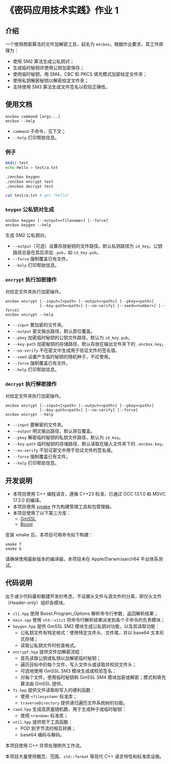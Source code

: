 # 《密码应用技术实践》作业 1

## 介绍

一个使用商密算法的文件加解密工具，起名为 `encbox`。根据作业要求，其工作原理为：
- 使用 SM2 算法生成公私钥对；
- 生成临时秘钥并使用公钥加密保存；
- 使用临时秘钥，用 SM4，CBC 和 PKCS 填充模式加密给定文件夹；
- 使用私钥解密秘钥以解密给定文件夹；
- 支持使用 SM3 算法生成文件签名以校验正确性。

## 使用文档

```
encbox command [args...]
encbox --help
```

- `command` 子命令，见下文；
- `--help` 打印帮助信息。

### 例子

```sh
mkdir test
echo Hello > test/a.txt

./encbox keygen
./encbox encrypt test
./encbox decrypt test

cat test/a.txt # got "Hello"
```

### `keygen` 公私钥对生成

```
encbox keygen [--output=<filename>] [--force]
encbox keygen --help
```

生成 SM2 公私钥对。

- `--output`（可选）设置存放秘钥的文件路径。默认私钥路径为 `id_key`。公钥路径总是在其后添加 `.pub`，如 `id_key.pub`。
- `--force` 强制覆盖已有文件。
- `--help` 打印帮助信息。

### `encrypt` 执行加密操作

对给定文件夹执行加密操作。

```
encbox encrypt [--input=]<path> [--output=<path>] [--pkey=<path>]
               [--key-path=<path>] [--no-verify] [--seed=<number>] [--force]
encbox encrypt --help
```

- `--input` 要加密的文件夹。
- `--output` 密文输出路径，默认原位覆盖。
- `--pkey` 加密临时秘钥的公钥文件路径，默认为 `id_key.pub`。
- `--key-path` 加密秘钥的存储路径，默认存放在输出文件夹下的 `.encbox.key`。
- `--no-verify` 不在密文中生成用于验证文件的签名值。
- `--seed` 设置产生临时秘钥的随机种子，不应使用。
- `--force` 强制覆盖已有文件。
- `--help` 打印帮助信息。

### `decrypt` 执行解密操作

对给定文件夹执行加密操作。

```
encbox encrypt [--input=]<path> [--output=<path>] [--pkey=<path>]
               [--key-path=<path>] [--no-verify] [--force]
encbox encrypt --help
```

- `--input` 要解密的文件夹。
- `--output` 明文输出路径，默认原位覆盖。
- `--pkey` 解密临时秘钥的私钥文件路径，默认为 `id_key`。
- `--key-path` 临时秘钥的存储路径，默认读取在输入文件夹下的 `.encbox.key`。
- `--no-verify` 不验证密文中用于验证文件的签名值。
- `--force` 强制覆盖已有文件。
- `--help` 打印帮助信息。

## 开发说明

- 本项目使用 C++ 编程语言，遵循 C++23 标准，已通过 GCC 13.1.0 和 MSVC 17.3.0 的编译。
- 本项目使用 [xmake](https://xmake.io/) 作为构建管理工具和包管理器。
- 本项目使用了以下第三方库：
    - [GmSSL](https://github.com/guanzhi/GmSSL)
    - [Boost](https://www.boost.org/)

安装 xmake 后，本项目可用命令如下构建：

```
xmake f
xmake b
```

请确保使用最新版本的编译器。本项目未在 Apple/Darwin/aarch64 平台体系测试。

## 代码说明

出于减少代码量和敏捷开发的考虑，不设置头文件与源文件的分离，即仅头文件（Header-only）组织各模块。

- `cli.hpp` 使用 Boost.Program_Options 解析命令行参数，返回解析结果；
- `main.cpp` 使用 `std::visit` 将命令行解析结果派发到各个子命令的负责模块；
- `keygen.hpp` 提供 GmSSL SM2 模块生成公私钥对功能，以及其读取功能：
    - 公私钥文件有特定格式：使用特定文件头、文件尾，并以 base64 文本形式存储；
    - 读取公私钥文件时检查格式。
- `encrypt.hpp` 提供文件加解密流程：
    - 首先读取公钥或私钥以加解密临时秘钥；
    - 遍历目标中的每个文件，写入文件头或读取并校验文件头；
    - 可选地使用 GmSSL SM3 模块生成或校验签名；
    - 对每个文件，使用临时秘钥和 GmSSL SM4 模块加密或解密；模式和填充算法由 GmSSL 提供。
- `fs.hpp` 提供文件读取和写入的便利函数：
    - 使用 `<filesystem>` 标准库；
    - `traverseDirectory` 提供递归遍历文件系统树的功能。
- `rand.hpp` 生成高质量随机数，用于生成种子或临时秘钥：
    - 使用 `<random>` 标准库；
- `util.hpp` 提供若干工具函数：
    - POD 到字节流的相互转换；
    - base64 编码与解码。

本项目使用 C++ 异常处理例外工作流。

本项目大量使用概念、范围、`std::format` 等现代 C++ 语言特性和标准库设施。
